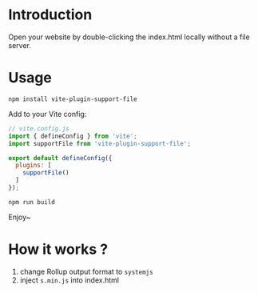 # Introduction
Open your website by double-clicking the index.html locally without a file server.

# Usage

```
npm install vite-plugin-support-file
```

Add to your Vite config:
```javascript
// vite.config.js
import { defineConfig } from 'vite';
import supportFile from 'vite-plugin-support-file';

export default defineConfig({
  plugins: [
    supportFile()
  ]
});
```
```
npm run build
```
Enjoy~

# How it works ?
1. change Rollup output format to ```systemjs```
2. inject ```s.min.js``` into index.html